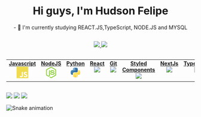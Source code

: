 <h1 align="center">Hi guys, I'm Hudson Felipe</h1>


<p align="center">- 🌱 I'm currently studying REACT.JS,TypeScript, NODE.JS and MYSQL</p>

 ##



<div align="center">
  <a href="https://github.com/ganimedes96">
  <img wight = "180em" height="150em" src="https://github-readme-stats.vercel.app/api?username=ganimedes96&show_icons=true&theme=dracula&include_all_commits=true&count_private=true"/>
  <img wight = "180em" height="150em" src="https://github-readme-stats.vercel.app/api/top-langs/?username=ganimedes96&layout=compact&langs_count=7&theme=dracula"/>
</div>
  
##
  
  <table width="320px" align="center">
     <tbody>
        <tr valign="top">
          <td width="80px" align="center">
          <span><strong>Javascript</strong></span><br>
          <img height="32" src="https://raw.githubusercontent.com/devicons/devicon/master/icons/javascript/javascript-plain.svg">
          </td>
          <td width="80px" align="center">
          <span><strong>NodeJS</strong></span><br>
          <img height="32" src="https://raw.githubusercontent.com/devicons/devicon/master/icons/nodejs/nodejs-original.svg">
          </td>
          <td width="80px" align="center">
          <span><strong>Python</strong></span><br>
          <img height="32" src="https://raw.githubusercontent.com/devicons/devicon/master/icons/python/python-original.svg">
          </td>
          <td width="80px" align="center">
          <span><strong>React</strong></span><br>
          <img height="32" src="https://cdn.jsdelivr.net/gh/devicons/devicon/icons/react/react-original.svg">
          </td>
          <td width="80px" align="center">
          <span><strong>Git</strong></span><br>
          <img height="32" src="https://cdn.icon-icons.com/icons2/2107/PNG/512/file_type_git_icon_130581.png"> 
          </td>
          <td width="80px" align="center">
          <span><strong>Styled Components</strong></span><br>
          <img height="32" src="https://cdn.icon-icons.com/icons2/2107/PNG/512/file_type_styled_icon_130142.png"> 
          </td>
          <td width="80px" align="center">
          <span><strong>NextJs</strong></span><br>
          <img height="32" src="https://cdn.icon-icons.com/icons2/3388/PNG/512/nextjs_icon_212861.png"> 
          </td>
         <td width="80px" align="center">
          <span><strong>Typescript</strong></span><br>
          <img height="32" src="https://cdn.icon-icons.com/icons2/2107/PNG/512/file_type_typescript_official_icon_130107.png"> 
          </td>
         <td width="80px" align="center">
          <span><strong>Jest</strong></span><br>
          <img height="32" src="https://cdn.icon-icons.com/icons2/2107/PNG/512/file_type_jest_icon_130514.png"> 
          </td>
        </tr>
      </tbody>   
 </table>  
  
 ##
 
 <div> 
 <a href="https://discord.com/channels/@me" target="_blank"><img src="https://img.shields.io/badge/Discord-7289DA?style=for-the-badge&logo=discord&logoColor=white" target="_blank"></a> 
  <a href = "mailto:hudsonfelix69@gmail.com"><img src="https://img.shields.io/badge/-Gmail-%23333?style=for-the-badge&logo=gmail&logoColor=white" target="_blank"></a>
  <a href="https://www.linkedin.com/in/hudson-felix-577305215/" target="_blank"><img src="https://img.shields.io/badge/-LinkedIn-%230077B5?style=for-the-badge&logo=linkedin&logoColor=white" target="_blank"></a> 
 
  ![Snake animation](https://github.com/ganimedes96/ganimedes96/blob/output/github-contribution-grid-snake.svg)
 
</div>

